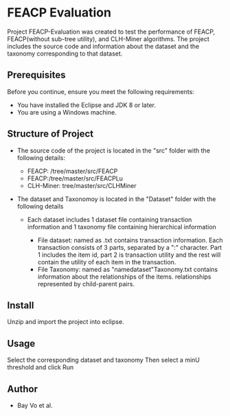 <h1 ><strong>FEACP Evaluation</strong></h1>
<p>Project FEACP-Evaluation was created to test the performance of FEACP, FEACP(without sub-tree utility), and CLH-Miner algorithms. The project includes the source code and information about the dataset and the taxonomy corresponding to that dataset.</p>
<h2 >Prerequisites</h2>
<p> Before you continue, ensure you meet the following requirements: </p>
<ul>
<li>You have installed the Eclipse and JDK 8 or later. </li>
<li>You are using a Windows machine. </li>

</ul>
<h2 >Structure of Project</h2>
<ul>
<li><p>The source code of the project is located in the &quot;src&quot; folder with the following details:</p>
<ul>
<li>FEACP: /tree/master/src/FEACP</li>
<li>FEACP:/tree/master/src/FEACPLu</li>
<li>CLH-Miner: tree/master/src/CLHMiner</li>

</ul>
</li>
<li><p>The dataset and Taxonomoy  is located in the &quot;Dataset&quot; folder with the following details</p>
<ul>
<li><p>Each dataset includes 1 dataset file containing transaction information and 1 taxonomy file containing hierarchical information</p>
<ul>
<li>File dataset: named as <name dataset>.txt contains transaction information. Each transaction consists of 3 parts, separated by a &quot;:&quot; character. Part 1 includes the item id, part 2 is transaction utility and the rest will contain the utility of each item in the transaction.</li>
<li>File Taxonomy: named as &quot;namedataset&quot;Taxonomy.txt contains information about the relationships of the items. relationships represented by child-parent pairs.</li>

</ul>
</li>

</ul>
</li>

</ul>
<h2 >Install</h2>
<p>	Unzip and import the project into eclipse.</p>
<h2 >Usage</h2>
<p>	Select the corresponding dataset and taxonomy Then select a minU threshold and click Run</p>
<h2 >Author</h2>
<ul>
<li>Bay Vo et al.</li>

</ul>
